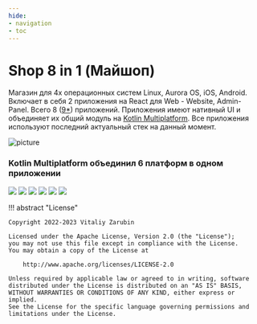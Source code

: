 ```yaml
---
hide:
- navigation
- toc
---
```


Shop 8 in 1 (Майшоп)
===

Магазин для 4x операционных систем Linux, Aurora OS, iOS, Android. 
Включает в себя 2 приложения на React для Web - Website, Admin-Panel.
Всего 8 ([9*](/km-shop/pc/)) приложений. 
Приложения имеют нативный UI и объединяет их общий модуль на [Kotlin Multiplatform](https://kotlinlang.org/docs/multiplatform.html).
Все приложения используют последний актуальный стек на данный момент.

![picture](/km-shop/images/all-preview.png)

### Kotlin Multiplatform объединил 6 платформ в одном приложении

<p class="icons-main">
    <img src="/km-shop/images/ic_react.png">
    <img src="/km-shop/images/ic_android.png">
    <img src="/km-shop/images/ic_apple.png">
    <img src="/km-shop/images/ic_aurora.png">
    <img src="/km-shop/images/ic_pc.png">
    <img src="/km-shop/images/ic_cli.png">
</p>

!!! abstract "License"

    Copyright 2022-2023 Vitaliy Zarubin
    
    Licensed under the Apache License, Version 2.0 (the "License");
    you may not use this file except in compliance with the License.
    You may obtain a copy of the License at
    
        http://www.apache.org/licenses/LICENSE-2.0
    
    Unless required by applicable law or agreed to in writing, software
    distributed under the License is distributed on an "AS IS" BASIS,
    WITHOUT WARRANTIES OR CONDITIONS OF ANY KIND, either express or implied.
    See the License for the specific language governing permissions and
    limitations under the License.
